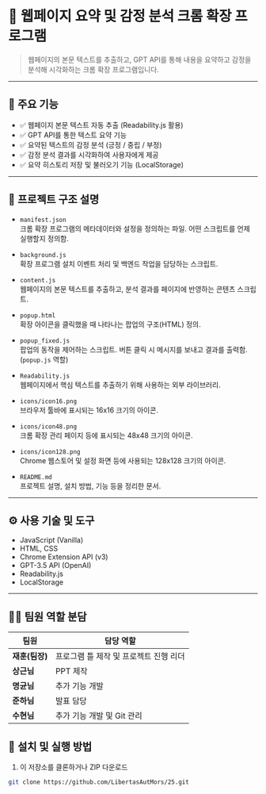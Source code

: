 # 🧠 웹페이지 요약 및 감정 분석 크롬 확장 프로그램

> 웹페이지의 본문 텍스트를 추출하고, GPT API를 통해 내용을 요약하고 감정을 분석해 시각화하는 크롬 확장 프로그램입니다.

---

## 📌 주요 기능

- ✅ 웹페이지 본문 텍스트 자동 추출 (Readability.js 활용)
- ✅ GPT API를 통한 텍스트 요약 기능
- ✅ 요약된 텍스트의 감정 분석 (긍정 / 중립 / 부정)
- ✅ 감정 분석 결과를 시각화하여 사용자에게 제공
- ✅ 요약 히스토리 저장 및 불러오기 기능 (LocalStorage)

---

## 🧾 프로젝트 구조 설명

- `manifest.json`  
  크롬 확장 프로그램의 메타데이터와 설정을 정의하는 파일. 어떤 스크립트를 언제 실행할지 정의함.

- `background.js`  
  확장 프로그램 설치 이벤트 처리 및 백엔드 작업을 담당하는 스크립트.

- `content.js`  
  웹페이지의 본문 텍스트를 추출하고, 분석 결과를 페이지에 반영하는 콘텐츠 스크립트.

- `popup.html`  
  확장 아이콘을 클릭했을 때 나타나는 팝업의 구조(HTML) 정의.

- `popup_fixed.js`  
  팝업의 동작을 제어하는 스크립트. 버튼 클릭 시 메시지를 보내고 결과를 출력함. (`popup.js` 역할)

- `Readability.js`  
  웹페이지에서 핵심 텍스트를 추출하기 위해 사용하는 외부 라이브러리.

- `icons/icon16.png`  
  브라우저 툴바에 표시되는 16x16 크기의 아이콘.

- `icons/icon48.png`  
  크롬 확장 관리 페이지 등에 표시되는 48x48 크기의 아이콘.

- `icons/icon128.png`  
  Chrome 웹스토어 및 설정 화면 등에 사용되는 128x128 크기의 아이콘.

- `README.md`  
  프로젝트 설명, 설치 방법, 기능 등을 정리한 문서.

---

## ⚙️ 사용 기술 및 도구

- JavaScript (Vanilla)
- HTML, CSS
- Chrome Extension API (v3)
- GPT-3.5 API (OpenAI)
- Readability.js
- LocalStorage

---

## 🧑‍💻 팀원 역할 분담

| 팀원          | 담당 역할                           |
|---------------|---------------------------------|
| **재훈(팀장)**   | 프로그램 틀 제작 및 프로젝트 진행 리더  |
| **상근님**      | PPT 제작                          |
| **명균님**      | 추가 기능 개발                      |
| **준하님**      | 발표 담당                         |
| **수현님**      | 추가 기능 개발 및 Git 관리             |


## 🚀 설치 및 실행 방법

1. 이 저장소를 클론하거나 ZIP 다운로드

```bash
git clone https://github.com/LibertasAutMors/25.git
